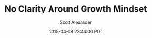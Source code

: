 ---
layout: podcast
title: "No Clarity Around Growth Mindset"
author: Scott Alexander
description: https://slatestarcodex.com/2015/04/08/no-clarity-around-growth-mindset-yet/
date: 2015-04-08 23:44:00 PDT
length: 6660020
duration: 1665
guid: no-clarity-around-growth-mindset-yet
---